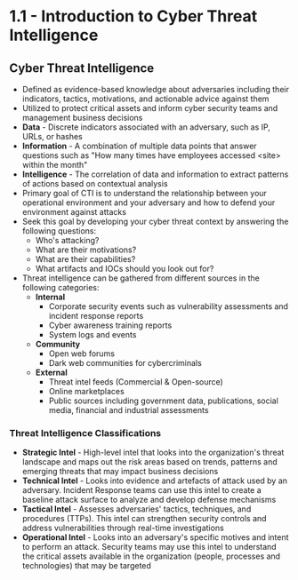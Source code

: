 # 1.1 - Introduction to Cyber Threat Intelligence
## Cyber Threat Intelligence
- Defined as evidence-based knowledge about adversaries including their indicators, tactics, motivations, and actionable advice against them
- Utilized to protect critical assets and inform cyber security teams and management business decisions
- **Data** - Discrete indicators associated with an adversary, such as IP, URLs, or hashes
- **Information** - A combination of multiple data points that answer questions such as "How many times have employees accessed \<site\> within the month"
- **Intelligence** - The correlation of data and information to extract patterns of actions based on contextual analysis
- Primary goal of CTI is to understand the relationship between your operational environment and your adversary and how to defend your environment against attacks
- Seek this goal by developing your cyber threat context by answering the following questions:
	- Who's attacking?
	- What are their motivations?
	- What are their capabilities?
	- What artifacts and IOCs should you look out for?
- Threat intelligence can be gathered from different sources in the following categories:
	- **Internal**
		- Corporate security events such as vulnerability assessments and incident response reports
		- Cyber awareness training reports
		- System logs and events
	- **Community**
		- Open web forums
		- Dark web communities for cybercriminals
	- **External**
		- Threat intel feeds (Commercial & Open-source)
		- Online marketplaces
		- Public sources including government data, publications, social media, financial and industrial assessments
### Threat Intelligence Classifications
- **Strategic Intel** - High-level intel that looks into the organization's threat landscape and maps out the risk areas based on trends, patterns and emerging threats that may impact business decisions
- **Technical Intel** - Looks into evidence and artefacts of attack used by an adversary. Incident Response teams can use this intel to create a baseline attack surface to analyze and develop defense mechanisms
- **Tactical Intel** - Assesses adversaries' tactics, techniques, and procedures (TTPs). This intel can strengthen security controls and address vulnerabilities through real-time investigations
- **Operational Intel** - Looks into an adversary's specific motives and intent to perform an attack. Security teams may use this intel to understand the critical assets available in the organization (people, processes and technologies) that may be targeted
